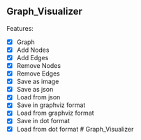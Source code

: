 ## Graph_Visualizer

Features:
- [x] Graph
- [x] Add Nodes
- [x] Add Edges
- [x] Remove Nodes
- [x] Remove Edges
- [x] Save as image
- [x] Save as json
- [x] Load from json
- [x] Save in graphviz format
- [x] Load from graphviz format
- [x] Save in dot format
- [x] Load from dot format
#   G r a p h _ V i s u a l i z e r  
 